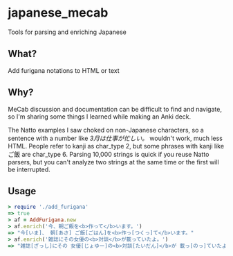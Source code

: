 # japanese_mecab
Tools for parsing and enriching Japanese

## What?
Add furigana notations to HTML or text

## Why?
MeCab discussion and documentation can be difficult to find and navigate, so I'm sharing some things I learned while making an Anki deck.

The Natto examples I saw choked on non-Japanese characters, so a sentence with a number like _3月は仕事が忙しい。_ wouldn't work, much less HTML. People refer to kanji as char_type 2, but some phrases with kanji like ご飯 are char_type 6. Parsing 10,000 strings is quick if you reuse Natto parsers, but you can't analyze two strings at the same time or the first will be interrupted.

## Usage

```rb
> require './add_furigana'
=> true
> af = AddFurigana.new
> af.enrich('今、朝ご飯を<b>作って</b>います。')
=> "今[いま]、 朝[あさ] ご飯[ごはん]を<b>作っ[つくっ]て</b>います。"
> af.enrich('雑誌にその女優の<b>対談</b>が載っていたよ。')
=> "雑誌[ざっし]にその 女優[じょゆー]の<b>対談[たいだん]</b>が 載っ[のっ]ていたよ。"
```
